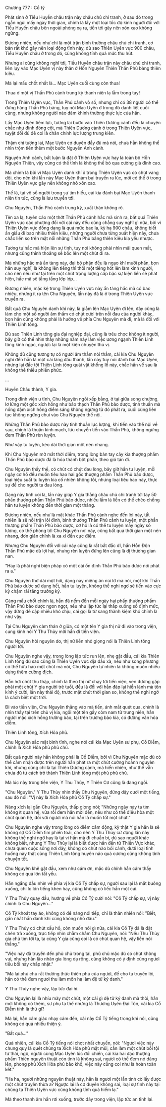 




Chương 777 : Cổ tỷ


Phát sinh ở Tiểu Huyền châu trận này châu chủ chi tranh, ở sau đó trong ngắn ngủi mấy ngày thời gian, chính là lấy một loại tốc độ kinh người đối với Tiểu Huyền châu bên ngoài phóng xạ ra, tiến tới gây nên xôn xao không ngừng.

Đương nhiên, nếu như chỉ là một trận bình thường châu chủ chi tranh, cơ bản rất khó gây nên loại động tĩnh này, dù sao Thiên Uyên vực 900 châu, Tiểu Huyền châu ở trong đó, cũng không tính quá mức thu hút.

Nhưng ai cũng không nghĩ tới, Tiểu Huyền châu trận này châu chủ chi tranh, liên lụy vào Mạc Uyên vị này thân ở Hỗn Nguyên Thiên Thần Phủ bảng thiên kiêu.

Mà lại mấu chốt nhất là... Mạc Uyên cuối cùng còn thua!

Thua ở một vị Thần Phủ cảnh trung kỳ thanh niên lạ lẫm trong tay!

Trong Thiên Uyên vực, Thần Phủ cảnh vô số, nhưng chỉ có 38 người có thể đứng hàng Thần Phủ bảng, tuy nói Mạc Uyên ở trong đó danh liệt cuối cùng, nhưng không người nào dám khinh thường thực lực của hắn.

Lấy Mạc Uyên tiềm lực, tương lai bước vào Thiên Dương cảnh đều là chuyện chắc như đinh đóng cột, mà Thiên Dương cảnh ở trong Thiên Uyên vực, tuyệt đối đủ để coi là chân chính lực lượng trung kiên.

Thậm chí tương lai, Mạc Uyên cơ duyên đầy đủ mà nói, chưa hẳn không thể nhìn trộm tiến thêm một bước Nguyên Anh cảnh.

Nguyên Anh cảnh, bất luận là đặt ở Thiên Uyên vực hay là toàn bộ Hỗn Nguyên Thiên, vậy cũng có thể tính là không thể bỏ qua cường giả đỉnh cao.

Mà chính là bởi vì Mạc Uyên danh khí ở trong Thiên Uyên vực có chút vang dội, cho nên khi lần này Mạc Uyên thảm bại truyền ra lúc, mới có thể ở trong Thiên Uyên vực gây nên không nhỏ xôn xao.

Thế là, tại vô số người trong sự tìm hiểu, cái kia đánh bại Mạc Uyên thanh niên tin tức, cũng là lưu truyền tới.

Chu Nguyên, Thần Phủ cảnh trung kỳ, xuất thân không rõ.

Tên xa lạ, tuyên cáo một thớt Thần Phủ cảnh hắc mã sinh ra, bất quá Thiên Uyên vực các phương đối với cái này đều cũng chẳng suy nghĩ gì nữa, bởi vì Thiên Uyên vực đồng dạng là quá mức bao la, kỳ hạ 900 châu, không biết ẩn giấu đi bao nhiêu thiên kiêu, những người chưa từng xuất hiện này, chưa chắc liền so trên mặt nổi những Thần Phủ bảng thiên kiêu kia yếu nhược.

Tương tự hắc mã hiện lên sự tình, tuy nói không phải nhìn mãi quen mắt, nhưng cũng thỉnh thoảng sẽ bốc lên một chút đi ra.

Mà những hắc mã ẩn tàng này, đại bộ phận đều là ngạo khí mười phần, bọn hắn suy nghĩ, là không lên tiếng thì thôi một tiếng hót lên làm kinh người, cho nên nếu như tại trên một chút trọng lượng cấp bậc sự kiện liền sẽ phát hiện, hắc mã sẽ tầng tầng lớp lớp...

Đương nhiên, mặc kệ trong Thiên Uyên vực này ẩn tàng hắc mã có bao nhiêu, nhưng ít ra tên Chu Nguyên, lần này đã là ở trong Thiên Uyên vực truyền ra.

Bất quá Chu Nguyên danh khí này, là giẫm lên Mạc Uyên đi lên, đây cũng là làm cho một số người âm thầm có chút cười trên nỗi đau của người khác, bọn hắn cũng không phải là hướng về phía Chu Nguyên mà đi, mà là đối với Thiên Linh tông.

Dù sao Thiên Linh tông gia đại nghiệp đại, cũng là trêu chọc không ít người, bây giờ có thể nhìn thấy những năm này làm việc ương ngạnh Thiên Linh tông kinh ngạc, ngược lại là một kiện chuyện thú vị.

Không đủ cũng tương tự có người âm thầm nói thầm, cái kia Chu Nguyên nghĩ đến hẳn là một cái lăng đầu thanh, lần này tuy nói đánh bại Mạc Uyên, nhưng lại đắc tội Thiên Linh tông quái vật khổng lồ này, chắc hẳn về sau là không thể thiếu phiền phức.

...

Huyền Châu thành, Y gia.

Trong đình viện u tĩnh, Chu Nguyên ngồi xếp bằng, ở tại giữa song chưởng, lơ lửng một gốc xích hồng như bảo thạch Thần Phủ bảo dược, tinh thuần mà nồng đậm xích hồng điểm sáng không ngừng từ đó phát ra, cuối cùng liên tục không ngừng chui vào Chu Nguyên thể nội.

Những Thần Phủ bảo dược này tinh thuần lực lượng, khi tiến vào thể nội về sau, chính là thuận kinh mạch, lưu chuyển tiến vào Thần Phủ, không ngừng đem Thần Phủ rèn luyện.

Như vậy tu luyện, kéo dài thời gian một nén nhang.

Khi Chu Nguyên mở mắt thời điểm, trong lòng bàn tay cây kia thượng phẩm Thần Phủ bảo dược đã là hóa thành bột phấn, theo gió tán đi.

Chu Nguyên thấy thế, có chút có chút đau lòng, bây giờ hắn tu luyện, mỗi ngày cơ hồ đều muốn tiêu hao hai gốc thượng phẩm Thần Phủ bảo dược, loại hiệu suất tu luyện kia cố nhiên không tồi, nhưng loại tiêu hao này, thực sự để cho người ta đau lòng.

Dạng này tính coi là, lần này giúp Y gia thắng châu chủ chi tranh tới tay 50 phần thượng phẩm Thần Phủ bảo dược, nhiều lắm là liền có thể chèo chống hắn tu luyện không đến thời gian một tháng.

Đương nhiên, nếu như là mặt khác Thần Phủ cảnh nghe đến lời này, tất nhiên là sẽ nổi trận lôi đình, bình thường Thần Phủ cảnh tu luyện, một phần thượng phẩm Thần Phủ bảo dược, cơ hồ là có thể tu luyện mấy ngày số lượng, có thể phóng tới Chu Nguyên nơi này, cũng bất quá thời gian một nén nhang, đơn giản chính là xa xỉ đến cực điểm.

Nhưng Chu Nguyên đối với cái này cũng là rất bất đắc dĩ, hắn Hỗn Độn Thần Phủ mặc dù lợi hại, nhưng rèn luyện đứng lên cũng là dị thường gian nan.

"Hay là phải nghĩ biện pháp có một cái ổn định Thần Phủ bảo dược nơi phát ra a."

Chu Nguyên thở dài một hơi, dạng này miệng ăn núi lở mà nói, một khi Thần Phủ bảo dược sử dụng hết, hắn tu luyện, không thể nghi ngờ sẽ tiến vào cực kỳ chậm rãi tăng trưởng kỳ.

Càng mấu chốt chính là, hắn đã nếm đến mỗi ngày hai phần thượng phẩm Thần Phủ bảo dược ngon ngọt, nếu như lập tức lại thấp xuống số định mức, vậy đừng đề cập nhiều khó chịu, cái gọi là từ sang thành kiệm khó chính là như vậy.

Tại Chu Nguyên cảm thán ở giữa, có một tên Y gia thị nữ đi vào trong viện, cung kính nói Y Thu Thủy mời hắn đi tiền viện.

Chu Nguyên hỏi nguyên do, thị nữ liền nhỏ giọng nói là Thiên Linh tông người tới.

Chu Nguyên nghe vậy, trong lòng lập tức run lên, nhẹ gật đầu, cái kia Thiên Linh tông dù sao cũng là Thiên Uyên vực địa đầu xà, nếu như song phương có thể hữu hảo một chút mà nói, Chu Nguyên tự nhiên là không muốn nhiều dựng thêm cường địch.

Hắn hơi chút thu thập, chính là theo thị nữ chạy tới tiền viện, ven đường gặp phải một chút Y gia người trẻ tuổi, đều là đối với hắn đáp lại hiền lành mà tôn kính ý cười, lần này thái độ, trước mặt chút thời gian so, không thể nghi ngờ là cách biệt một trời.

Đi vào tiền viện, Chu Nguyên thẳng vào mà tiến, ánh mắt quét qua, chính là nhìn thấy tại trên chủ vị kia, ngồi một tên gầy còm nam tử trung niên, hắn người mặc xích hồng trường bào, tại trên trường bào kia, có đường vân hỏa diễm.

Thiên Linh tông, Xích Hỏa phủ.

Chu Nguyên sắc mặt bình tĩnh, nghe nói cái kia Mạc Uyên sư phụ, Cổ Diễm, chính là Xích Hỏa phủ phủ chủ.

Bất quá người này hẳn không phải là Cổ Diễm, bởi vì Chu Nguyên mặc dù có thể cảm nhận được trên người hắn phát ra một chút cường hoành nguyên khí, nhưng cũng chỉ là tại Thiên Dương cảnh, mà hiển nhiên, như thế vẫn chưa đủ tư cách trở thành Thiên Linh tông một phủ phủ chủ.

Mà lúc này trong tiền viện, Y Thu Thủy, Y Thiên Cơ cũng là đang ngồi.

"Chu Nguyên." Y Thu Thủy nhìn thấy Chu Nguyên, đứng dậy cười một tiếng, sau đó nói: "Vị này là Xích Hỏa phủ Cổ Tỷ chấp sự."

Nàng xích lại gần Chu Nguyên, thấp giọng nói: "Những ngày này ta tìm không ít quan hệ, vừa rồi đem hắn mời đến, nếu như có thể điều hòa một chút quan hệ, đối với ngươi mà nói hẳn là muốn tốt một chút."

Chu Nguyên nghe vậy trong lòng có điểm cảm động, kỳ thật Y gia hẳn là sẽ không sợ Cổ Diễm tìm phiền toái, cho nên Y Thu Thủy cử động lần này không thể nghi ngờ hay là tại vì hắn mà đi chuẩn bị, dù sao người khác không biết, nhưng Y Thu Thủy lại là biết được hắn đến từ Thiên Vực khác, chưa quen cuộc sống nơi đây, không có chút nào bối cảnh, dưới loại tình huống này thật cùng Thiên Linh tông huyên náo quá cương cũng không tính chuyện tốt.

Chu Nguyên khẽ gật đầu, xem như cám ơn, mặc dù chính hắn cảm thấy không có quá lớn tất yếu.

Hắn ngẩng đầu nhìn về phía vị kia Cổ Tỷ chấp sự, người sau lại là mắt buông xuống, chỉ lo lớn tiếng khen hay, cũng không có liếc hắn một cái.

Y Thu Thủy quay đầu, hướng về phía Cổ Tỷ cười nói: "Cổ Tỷ chấp sự, vị này chính là Chu Nguyên..."

Cổ Tỷ khoát tay áo, không có để nàng nói tiếp, chỉ là thản nhiên nói: "Biết, gần nhất hắn danh khí cũng không nhỏ đâu."

Y Thu Thủy có chút xấu hổ, còn muốn nói gì nữa, cái kia Cổ Tỷ đã là đặt chén trà xuống, trực tiếp nhìn chằm chằm Chu Nguyên, nói: "Nếu Thu Thủy gia chủ tìm tới ta, ta cùng Y gia cũng coi là có chút quan hệ, vậy liền nói thẳng."

"Việc này đã truyền đến phủ chủ trong tai, phủ chủ mặc dù có chút không vui, nhưng hắn lão nhân gia lòng dạ rộng, cũng không có ý định cùng ngươi tiểu bối này chấp nhặt."

"Mà lại phủ chủ rất thưởng thức thiên phú của ngươi, để cho ta truyền lời, hắn có thể đem ngươi thu làm môn hạ làm đệ tử ký danh."

Y Thu Thủy nghe vậy, lập tức đại hỉ.

Chu Nguyên lại là nhíu mày một chút, một cái gì đệ tử ký danh mà thôi, hắn mới không có thèm, sư phụ ta thế nhưng là Thương Uyên Đại Tôn, cái kia Cổ Diễm tính là thứ gì?

Mà lại, hắn cảm giác nhạy cảm đến, cái này Cổ Tỷ tiếng trong khi nói, cũng không có quá nhiều thiện ý.

"Bất quá..."

Quả nhiên, cái kia Cổ Tỷ tiếng nói chợt nhất chuyển, nói: "Ngươi việc này chung quy là quét chúng ta Xích Hỏa phủ mặt mũi, cần làm một chút bồi tội tư thái, ngô, ngươi cùng Mạc Uyên lúc đối chiến, cái kia hai đạo thượng phẩm Thiên nguyên thuật còn tính là không sai, ngươi có thể đem nó dâng lên, phong phú Xích Hỏa phủ bảo khố, việc này cũng coi như là hoàn toàn kết."

"Ha ha, ngươi những nguyên thuật này, hẳn là ngươi một lần tình cờ lấy được một chút truyền thừa a? Ngược lại là cơ duyên không sai, loại sự tình này tại chúng ta Thiên Uyên vực cũng không tính quá hiếm lạ."

Mà theo thanh âm hắn rơi xuống, trước đây trong viện, lập tức an tĩnh lại.




